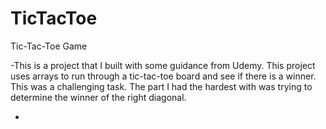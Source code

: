 # TicTacToe
Tic-Tac-Toe Game

-This is a project that I built with some guidance from Udemy.  This project uses arrays to run through a tic-tac-toe board and see if there is a winner.  This was a challenging task. The part I had the hardest with was trying to determine the winner of the right diagonal.  

- 
